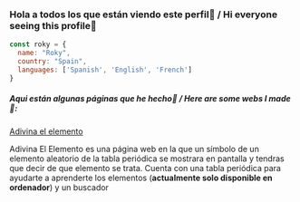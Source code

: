 ### Hola a todos los que están viendo este perfil👋 / Hi everyone seeing this profile👋

```js
const roky = {
  name: "Roky",
  country: "Spain",
  languages: ['Spanish', 'English', 'French']
}
```
##### Aqui están algunas páginas que he hecho👀 / Here are some webs I made👀:

[Adivina el elemento](https://adivinaelelemento.netlify.app)

Adivina El Elemento es una página web en la que un símbolo de un elemento aleatorio de la tabla periódica se mostrara en pantalla y tendras que decir de que elemento se trata. Cuenta con una tabla periódica para ayudarte a aprenderte los elementos (**actualmente solo disponible en ordenador**) y un buscador 
